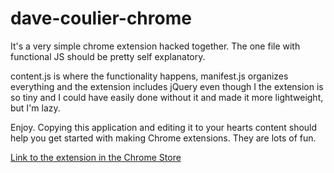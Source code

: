 dave-coulier-chrome
===================

It's a very simple chrome extension hacked together. The one file with functional JS should be pretty self explanatory.

content.js is where the functionality happens, manifest.js organizes everything and the extension includes jQuery even though I the extension is so tiny and I could have easily done without it and made it more lightweight, but I'm lazy.

Enjoy. Copying this application and editing it to your hearts content should help you get started with making Chrome extensions. They are lots of fun.

[Link to the extension in the Chrome Store](https://chrome.google.com/webstore/detail/same-picture-of-dave-coul/cgeabdckhppkgainjcafbhljmemhaaek) 
